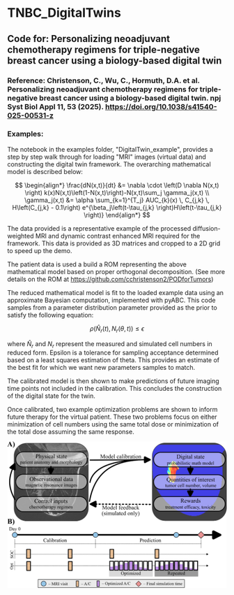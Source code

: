 # TNBC_DigitalTwins

## Code for: Personalizing neoadjuvant chemotherapy regimens for triple-negative breast cancer using a biology-based digital twin

### Reference: Christenson, C., Wu, C., Hormuth, D.A. et al. Personalizing neoadjuvant chemotherapy regimens for triple-negative breast cancer using a biology-based digital twin. npj Syst Biol Appl 11, 53 (2025). https://doi.org/10.1038/s41540-025-00531-z

### Examples:
The notebook in the examples folder, "DigitalTwin_example", provides a step by step walk through for loading "MRI" images (virtual data) and constructing the digital twin framework. The overarching mathematical model is described below:

$$
\begin{align*}
\frac{dN(x,t)}{dt} &= \nabla \cdot \left(D \nabla N(x,t) \right) k(x)N(x,t)\left(1-N(x,t)\right)-N(x,t)\sum_j \gamma_j(x,t) \\
\gamma_j(x,t) &= \alpha \sum_{k=1}^{T_j} AUC_{k}(x) \, C_{j,k} \, H\left(C_{j,k} - 0.1\right) e^{\beta_j\left(t-\tau_{j,k} \right)H\left(t-\tau_{j,k} \right)} 
\end{align*}
$$

The data provided is a representative example of the processed diffusion-weighted MRI and dynamic contrast enhanced MRI required for the framework. This data is provided as 3D matrices and cropped to a 2D grid to speed up the demo.

The patient data is used a build a ROM representing the above mathematical model based on proper orthogonal decomposition. (See more details on the ROM at https://github.com/cchristenson2/PODforTumors)

The reduced mathematical model is fit to the loaded example data using an approximate Bayesian computation, implemented with pyABC. This code samples from a parameter distribution parameter provided as the prior to satisfy the following equation:

$$
\rho \left( \hat{N}_r(t), N_r(\theta,t)\right) \leq \epsilon
$$

where $\hat{N}_r$ and $N_r$ represent the measured and simulated cell numbers in reduced form. Epsilon is a tolerance for sampling acceptance determined based on a least squares estimation of theta. This provides an estimate of the best fit for which we want new parameters samples to match.

The calibrated model is then shown to make predictions of future imaging time points not included in the calibration. This concludes the construction of the digital state for the twin.

Once calibrated, two example optimization problems are shown to inform future therapy for the virtual patient. These two problems focus on either minimization of cell numbers using the same total dose or minimization of the total dose assuming the same response.

![Overview of the digital twin framework](DigitalTwins_overview.jpeg)
